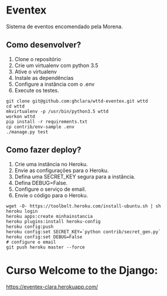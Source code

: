 # Eventex

Sistema de eventos encomendado pela Morena.

## Como desenvolver?

1. Clone o repositório
2. Crie um virtualenv com python 3.5
3. Ative o virtualenv
4. Instale as dependências
5. Configure a instância com o .env
6. Execute os testes.

```console
git clone git@github.com:ghclara/wttd-eventex.git wttd
cd wttd
mkvirtualenv -p /usr/bin/python3.5 wttd
workon wttd
pip install -r requirements.txt
cp contrib/env-sample .env
./manage.py test
```

## Como fazer deploy?

1. Crie uma instância no Heroku.
2. Envie as configurações para o Heroku.
3. Defina uma SECRET_KEY segura para a instância.
4. Defina DEBUG=False.
5. Configure o serviço de email.
6. Envie o código para o Heroku.

```console
wget -O- https://toolbelt.heroku.com/install-ubuntu.sh | sh
heroku login
heroku apps:create minhainstancia
heroku plugins:install heroku-config
heroku config:push
heroku config:set SECRET_KEY=`python contrib/secret_gen.py`
heroku config:set DEBUG=False
# configure o email
git push heroku master --force
```

# Curso Welcome to the Django:

https://eventex-clara.herokuapp.com/


